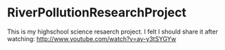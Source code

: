 RiverPollutionResearchProject
=============================

This is my highschool science resaerch project. I felt I should share it after watching: http://www.youtube.com/watch?v=ay-y3tSYGYw
